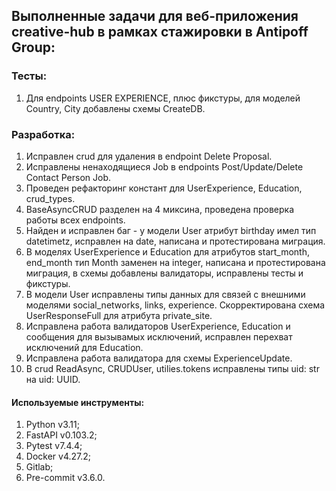 ## Выполненные задачи для веб-приложения creative-hub в рамках стажировки в Antipoff Group:

### Тесты:
1. Для endpoints USER EXPERIENCE, плюс фикстуры, для моделей Country, City 
добавлены схемы CreateDB.

### Разработка:
1. Исправлен crud для удаления в endpoint Delete Proposal.
2. Исправлены ненаходящиеся Job в endpoints Post/Update/Delete Contact Person Job.
3. Проведен рефакторинг констант для UserExperience, Education, crud_types.
4. BaseAsyncCRUD разделен на 4 миксина, проведена проверка работы всех endpoints.
5. Найден и исправлен баг - у модели User атрибут birthday имел тип datetimetz,
исправлен на date, написана и протестирована миграция.
6. В моделях UserExperience и Education для атрибутов start_month, end_month 
тип Month заменен на integer, написана и протестирована миграция, 
в схемы добавлены валидаторы, исправлены тесты и фикстуры.
7. В модели User исправлены типы данных для связей с внешними моделями
social_networks, links, experience. Скорректирована схема UserResponseFull для
атрибута private_site.
8. Исправлена работа валидаторов UserExperience, Education и сообщения для
вызывамых исключений, исправлен перехват исключений для Education.
9. Исправлена работа валидатора для схемы ExperienceUpdate.
10. В crud ReadAsync, CRUDUser, utilies.tokens исправлены типы uid: str на uid: UUID.

#### Используемые инструменты:
1. Python v3.11;
2. FastAPI v0.103.2;
3. Pytest v7.4.4;
4. Docker v4.27.2;
5. Gitlab;
6. Pre-commit v3.6.0.